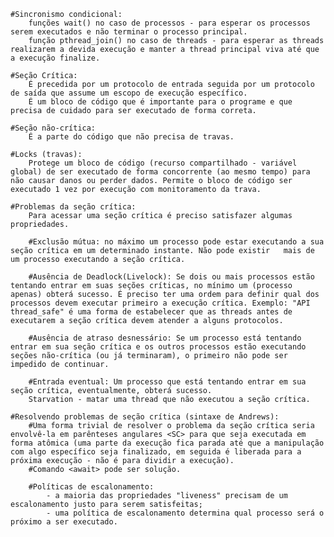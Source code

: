    #Sincronismo condicional:
        funções wait() no caso de processos - para esperar os processos serem executados e não terminar o processo principal.
        função pthread_join() no caso de threads - para esperar as threads realizarem a devida execução e manter a thread principal viva até que a execução finalize.

    #Seção Crítica:
        É precedida por um protocolo de entrada seguida por um protocolo de saída que assume um escopo de execução específico.
        É um bloco de código que é importante para o programe e que precisa de cuidado para ser executado de forma correta.

    #Seção não-crítica:
        É a parte do código que não precisa de travas.

    #Locks (travas):
        Protege um bloco de código (recurso compartilhado - variável global) de ser executado de forma concorrente (ao mesmo tempo) para não causar danos ou perder dados. Permite o bloco de código ser executado 1 vez por execução com monitoramento da trava.

    #Problemas da seção crítica:
        Para acessar uma seção crítica é preciso satisfazer algumas propriedades.

        #Exclusão mútua: no máximo um processo pode estar executando a sua seção crítica em um determinado instante. Não pode existir   mais de um processo executando a seção crítica.

        #Ausência de Deadlock(Livelock): Se dois ou mais processos estão tentando entrar em suas seções críticas, no mínimo um (processo apenas) obterá sucesso. É preciso ter uma ordem para definir qual dos processos devem executar primeiro a execução crítica. Exemplo: "API thread_safe" é uma forma de estabelecer que as threads antes de executarem a seção crítica devem atender a alguns protocolos.

        #Ausência de atraso desnessário: Se um processo está tentando entrar em sua seção crítica e os outros processos estão executando seções não-crítica (ou já terminaram), o primeiro não pode ser impedido de continuar.

        #Entrada eventual: Um processo que está tentando entrar em sua seção crítica, eventualmente, obterá sucesso.
        Starvation - matar uma thread que não executou a seção crítica.

    #Resolvendo problemas de seção crítica (sintaxe de Andrews):
        #Uma forma trivial de resolver o problema da seção crítica seria envolvê-la em parênteses angulares <SC> para que seja executada em forma atômica (uma parte da execução fica parada até que a manipulação com algo específico seja finalizado, em seguida é liberada para a próxima execução - não é para dividir a execução).
        #Comando <await> pode ser solução.

        #Políticas de escalonamento:
            - a maioria das propriedades "liveness" precisam de um escalonamento justo para serem satisfeitas;
            - uma política de escalonamento determina qual processo será o próximo a ser executado.
